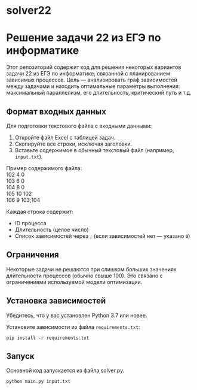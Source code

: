 # solver22
# Решение задачи 22 из ЕГЭ по информатике

Этот репозиторий содержит код для решения некоторых вариантов задачи 22 из ЕГЭ по информатике, связанной с планированием зависимых процессов. Цель — анализировать граф зависимостей между задачами и находить оптимальные параметры выполнения: максимальный параллелизм, его длительность, критический путь и т.д.

## Формат входных данных

Для подготовки текстового файла с входными данными:

1. Откройте файл Excel с таблицей задач.
2. Скопируйте все строки, исключая заголовки.
3. Вставьте содержимое в обычный текстовый файл (например, `input.txt`).

Пример содержимого файла:   
102	4	0  
103	6	0  
104	8	0  
105	10	102  
106	9	103;104  

Каждая строка содержит:
- ID процесса
- Длительность (целое число)
- Список зависимостей через `;` (если зависимостей нет — указано `0`)

## Ограничения

Некоторые задачи не решаются при слишком больших значениях длительности процессов (обычно свыше 100). Это связано с ограничениями используемой модели оптимизации.

## Установка зависимостей

Убедитесь, что у вас установлен Python 3.7 или новее.

Установите зависимости из файла `requirements.txt`:

```
pip install -r requirements.txt
```
## Запуск    
Основной код запускается из файла solver.py.
```
python main.py input.txt
```


